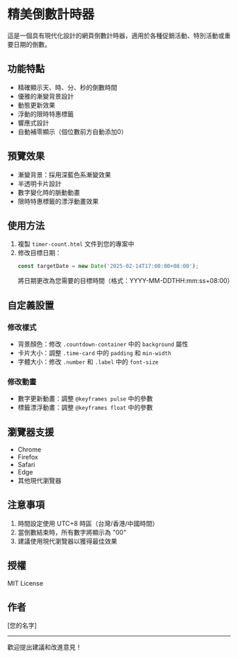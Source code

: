 # 精美倒數計時器

這是一個具有現代化設計的網頁倒數計時器，適用於各種促銷活動、特別活動或重要日期的倒數。

## 功能特點

- 精確顯示天、時、分、秒的倒數時間
- 優雅的漸變背景設計
- 動態更新效果
- 浮動的限時特惠標籤
- 響應式設計
- 自動補零顯示（個位數前方自動添加0）

## 預覽效果

- 漸變背景：採用深藍色系漸變效果
- 半透明卡片設計
- 數字變化時的脈動動畫
- 限時特惠標籤的漂浮動畫效果

## 使用方法

1. 複製 `timer-count.html` 文件到您的專案中
2. 修改目標日期：
   ```javascript
   const targetDate = new Date('2025-02-14T17:00:00+08:00');
   ```
   將日期更改為您需要的目標時間（格式：YYYY-MM-DDTHH:mm:ss+08:00）

## 自定義設置

### 修改樣式
- 背景顏色：修改 `.countdown-container` 中的 `background` 屬性
- 卡片大小：調整 `.time-card` 中的 `padding` 和 `min-width`
- 字體大小：修改 `.number` 和 `.label` 中的 `font-size`

### 修改動畫
- 數字更新動畫：調整 `@keyframes pulse` 中的參數
- 標籤漂浮動畫：調整 `@keyframes float` 中的參數

## 瀏覽器支援

- Chrome
- Firefox
- Safari
- Edge
- 其他現代瀏覽器

## 注意事項

1. 時間設定使用 UTC+8 時區（台灣/香港/中國時間）
2. 當倒數結束時，所有數字將顯示為 "00"
3. 建議使用現代瀏覽器以獲得最佳效果

## 授權

MIT License

## 作者

[您的名字]

---

歡迎提出建議和改進意見！ 